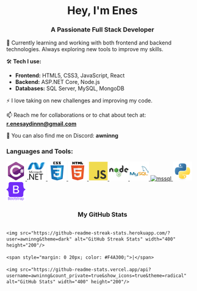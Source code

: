 <h1 align="center">Hey, I'm Enes</h1>
<h3 align="center">A Passionate Full Stack Developer</h3>

<p>🌱 Currently learning and working with both frontend and backend technologies. Always exploring new tools to improve my skills.</p>

<p>🛠️ <strong>Tech I use:</strong></p>
<ul>
  <li><strong>Frontend:</strong> HTML5, CSS3, JavaScript, React</li>
  <li><strong>Backend:</strong> ASP.NET Core, Node.js</li>
  <li><strong>Databases:</strong> SQL Server, MySQL, MongoDB</li>
</ul>

<p>⚡ I love taking on new challenges and improving my code.</p>

<p>📫 Reach me for collaborations or to chat about tech at: <strong><a href="mailto:r.enesaydinnn@gmail.com">r.enesaydinnn@gmail.com</a></strong></p>
<p>💬 You can also find me on Discord: <strong>awninng</strong></p>

<h3 align="left">Languages and Tools:</h3>
<p align="left">
  <a href="https://www.w3schools.com/cs/" target="_blank" rel="noreferrer">
    <img src="https://raw.githubusercontent.com/devicons/devicon/master/icons/csharp/csharp-original.svg" alt="csharp" width="50" height="50"/>
  </a>
  <a href="https://dotnet.microsoft.com/" target="_blank" rel="noreferrer">
    <img src="https://raw.githubusercontent.com/devicons/devicon/master/icons/dot-net/dot-net-original-wordmark.svg" alt="dotnet" width="50" height="50"/>
  </a>
  <a href="https://www.w3schools.com/css/" target="_blank" rel="noreferrer">
    <img src="https://raw.githubusercontent.com/devicons/devicon/master/icons/css3/css3-original-wordmark.svg" alt="css3" width="50" height="50"/>
  </a>
  <a href="https://www.w3.org/html/" target="_blank" rel="noreferrer">
    <img src="https://raw.githubusercontent.com/devicons/devicon/master/icons/html5/html5-original-wordmark.svg" alt="html5" width="50" height="50"/>
  </a>
  <a href="https://developer.mozilla.org/en-US/docs/Web/JavaScript" target="_blank" rel="noreferrer">
    <img src="https://raw.githubusercontent.com/devicons/devicon/master/icons/javascript/javascript-original.svg" alt="javascript" width="50" height="50"/>
  </a>
  <a href="https://nodejs.org" target="_blank" rel="noreferrer">
    <img src="https://raw.githubusercontent.com/devicons/devicon/master/icons/nodejs/nodejs-original-wordmark.svg" alt="nodejs" width="50" height="50"/>
  </a>
  <a href="https://www.mysql.com/" target="_blank" rel="noreferrer">
    <img src="https://raw.githubusercontent.com/devicons/devicon/master/icons/mysql/mysql-original-wordmark.svg" alt="mysql" width="50" height="50"/>
  </a>
  <a href="https://www.microsoft.com/en-us/sql-server" target="_blank" rel="noreferrer">
    <img src="https://www.svgrepo.com/show/303229/microsoft-sql-server-logo.svg" alt="mssql" width="50" height="50"/>
  </a>
  <a href="https://www.python.org" target="_blank" rel="noreferrer">
    <img src="https://raw.githubusercontent.com/devicons/devicon/master/icons/python/python-original.svg" alt="python" width="50" height="50"/>
  </a>
  <a href="https://getbootstrap.com" target="_blank" rel="noreferrer">
    <img src="https://raw.githubusercontent.com/devicons/devicon/master/icons/bootstrap/bootstrap-plain-wordmark.svg" alt="bootstrap" width="50" height="50"/>
  </a>
</p>

<h3 align="center">My GitHub Stats</h3>

<p align="center">
  <div style="display: flex; align-items: center; justify-content: center;">

    <img src="https://github-readme-streak-stats.herokuapp.com/?user=awninng&theme=dark" alt="GitHub Streak Stats" width="400" height="200"/>
    
    <span style="margin: 0 20px; color: #F4A300;">|</span>
    
    <img src="https://github-readme-stats.vercel.app/api?username=awninng&count_private=true&show_icons=true&theme=radical" alt="GitHub Stats" width="400" height="200"/>
  </div>
</p>
